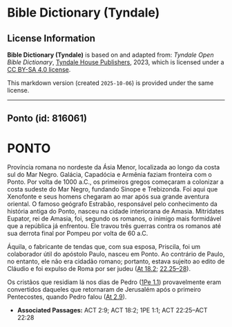 # Bible Dictionary (Tyndale)

## License Information

**Bible Dictionary (Tyndale)** is based on and adapted from: _Tyndale Open Bible Dictionary_, [Tyndale House Publishers](https://tyndaleopenresources.com/), 2023, which is licensed under a [CC BY-SA 4.0 license](https://creativecommons.org/licenses/by-sa/4.0/legalcode.en).

This markdown version (created `2025-10-06`) is provided under the same license.



--------------------------------

## Ponto (id: 816061)

PONTO
=====

Província romana no nordeste da Ásia Menor, localizada ao longo da costa sul do Mar Negro. Galácia, Capadócia e Armênia faziam fronteira com o Ponto. Por volta de 1000 a.C., os primeiros gregos começaram a colonizar a costa sudeste do Mar Negro, fundando Sinope e Trebizonda. Foi aqui que Xenofonte e seus homens chegaram ao mar após sua grande aventura oriental. O famoso geógrafo Estrabão, responsável pelo conhecimento da história antiga do Ponto, nasceu na cidade interiorana de Amasia. Mitrídates Eupator, rei de Amasia, foi, segundo os romanos, o inimigo mais formidável que a república já enfrentou. Ele travou três guerras contra os romanos até sua derrota final por Pompeu por volta de 60 a.C.

Áquila, o fabricante de tendas que, com sua esposa, Priscila, foi um colaborador útil do apóstolo Paulo, nasceu em Ponto. Ao contrário de Paulo, no entanto, ele não era cidadão romano; portanto, estava sujeito ao edito de Cláudio e foi expulso de Roma por ser judeu ([At 18\.2](https://ref.ly/Acts18:2); [22\.25–28](https://ref.ly/Acts22:25-Acts22:28)).

Os cristãos que residiam lá nos dias de Pedro ([1Pe 1\.1](https://ref.ly/1Pet1:1)) provavelmente eram convertidos daqueles que retornaram de Jerusalém após o primeiro Pentecostes, quando Pedro falou ([At 2\.9](https://ref.ly/Acts2:9)).

* **Associated Passages:** ACT 2:9; ACT 18:2; 1PE 1:1; ACT 22:25–ACT 22:28

